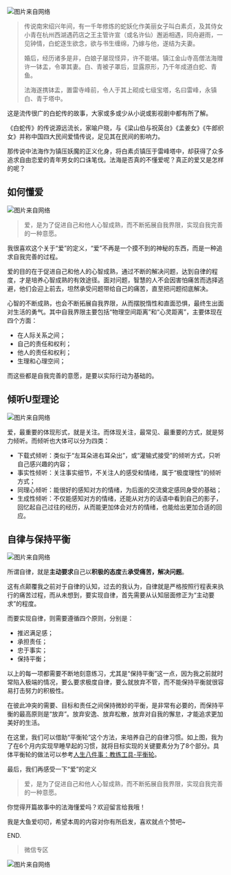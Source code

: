 ![图片来自网络](http://image.dayuaidaodao.com/fahai-500-500.jpg)


>传说南宋绍兴年间，有一千年修炼的蛇妖化作美丽女子叫白素贞，及其侍女小青在杭州西湖遇药店之王主管许宣（或名许仙）邂逅相遇，同舟避雨，一见钟情，白蛇逐生欲念，欲与书生缠绵，乃嫁与他，遂结为夫妻。
>
>婚后，经历诸多是非，白娘子屡现怪异，许不能堪。镇江金山寺高僧法海赠许一钵盂，令罩其妻。白、青被子罩后，显露原形，乃千年成道白蛇、青鱼。
>
>法海遂携钵盂，置雷寺峰前，令人于其上砌成七级宝塔，名曰雷峰，永镇白、青于塔中。

这是流传很广的白蛇传的故事，大家或多或少从小说或影视剧中都有所了解。

《白蛇传》的传说源远流长，家喻户晓，与《梁山伯与祝英台》《孟姜女》《牛郎织女》并称中国四大民间爱情传说，足见其在民间的影响力。

那传说中法海作为镇压妖魔的正义化身，将白素贞镇压于雷峰塔中，却获得了众多追求自由恋爱的青年男女的口诛笔伐。法海是否真的不懂爱呢？真正的爱又是怎样的呢？

## 如何懂爱

![图片来自网络](http://image.dayuaidaodao.com/theroadlesstraveled.png)

> 爱，是为了促进自己和他人心智成熟，而不断拓展自我界限，实现自我完善的一种意愿。

我很喜欢这个关于“爱”的定义，“爱”不再是一个摸不到的神秘的东西，而是一种追求自我完善的过程。

爱的目的在于促进自己和他人的心智成熟，通过不断的解决问题，达到自律的程度，才是培养心智成熟的有效途径。面对问题，智慧的人不会因害怕痛苦而选择逃避，他们会迎上前去，坦然承受问题带给自己的痛苦，直至把问题彻底解决。

心智的不断成熟，也会不断拓展自我界限，从而摆脱惰性和直面恐惧，最终生出面对生活的勇气。其中自我界限主要包括“物理空间距离”和“心灵距离”，主要体现在四个方面：
- 在人际关系之间；
- 自己的责任和权利；
- 他人的责任和权利；
- 生理和心理空间；

而这些都是自我完善的意愿，是要以实际行动为基础的。

## 倾听U型理论

![图片来自网络](http://image.dayuaidaodao.com/listen-500-500.jpeg)

爱，最重要的体现形式，就是关注。而体现关注，最常见、最重要的方式，就是努力倾听。而倾听也大体可以分为四类：
- 下载式倾听：类似于“左耳朵进右耳朵出”，或“灌输式接受”的倾听方式，只听自己感兴趣的内容；
- 事实性倾听：关注事实细节，不关注人的感受和情绪，属于“极度理性”的倾听方式；
- 同理心倾听：能很好的感知对方的情绪，为后面的交流奠定感同身受的基础；
- 生成性倾听：不仅能感知对方的情绪，还能从对方的话语中看到自己的影子，回忆起自己过往的经历，从而能更加体会对方的情绪，也能给出更加合适的回应。

## 自律与保持平衡

![图片来自网络](http://image.dayuaidaodao.com/balancewheel-500-500.jpeg)

所谓自律，就是**主动要求**自己以**积极的态度**去**承受痛苦，解决问题**。

这有点颠覆我之前对于自律的认知，过去的我认为，自律就是严格按照行程表来执行的痛苦过程，而从未想到，要实现自律，首先需要从认知层面修正为“主动要求”的程度。

而要实现自律，则需要遵循四个原则，分别是：
- 推迟满足感；
- 承担责任；
- 忠于事实；
- 保持平衡；

以上的每一项都需要不断地刻意练习，尤其是“保持平衡”这一点，因为我之前就时常陷入极端的情况，要么要求极度自律，要么就放弃不管，而不能保持平衡就很容易打击努力的积极性。

在彼此冲突的需要、目标和责任之间保持微妙的平衡，是非常有必要的，而保持平衡的最高原则是“放弃”。放弃安逸、放弃松散，放弃对自我的懈怠，才能追求更加美好的生活。

在这里，我们可以借助“平衡轮”这个方法，来培养自己的自律习惯。如上图，我为了在6个月内实现早睡早起的习惯，就将目标实现的关键要素分为了8个部分。具体平衡轮的做法可以参考[人生八件事：教练工具-平衡轮](http://blog.sina.com.cn/s/blog_87314bef0100zh63.html)。

最后，我们再感受一下“爱”的定义
> 爱，是为了促进自己和他人心智成熟，而不断拓展自我界限，实现自我完善的一种意愿。

你觉得开篇故事中的法海懂爱吗？欢迎留言给我哦！

我是大鱼爱叨叨，希望本周的内容对你有所启发，喜欢就点个赞吧~

END.

> 微信专区

![图片来自网络](http://image.dayuaidaodao.com/writing/image/wechat-code-1228-1000-1000-imageview2-imageslim.png)
